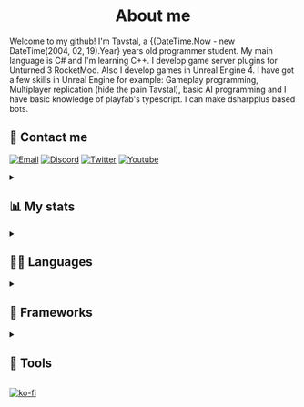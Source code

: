 
<h1 align="Center">About me</h1>

Welcome to my github! I'm Tavstal, a {(DateTime.Now - new DateTime(2004, 02, 19).Year} years old programmer student. My main language is C# and I'm learning C++. I develop game server plugins for Unturned 3 RocketMod. Also I develop games in Unreal Engine 4. I have got a few skills in Unreal Engine for example: Gameplay programming, Multiplayer replication (hide the pain Tavstal), basic AI programming and I have basic knowledge of playfab's typescript. I can make dsharpplus based bots.

## 📱 Contact me
[![Email](https://img.shields.io/badge/Gmail-D14836?style=for-the-badge&logo=gmail&logoColor=white)](mailto: "tavstal@gmail.com")
[![Discord](https://img.shields.io/badge/Discord-7289DA?style=for-the-badge&logo=discord&logoColor=white)](https://discordapp.com/users/623916151176560670)
[![Twitter](https://img.shields.io/badge/Twitter-1DA1F2?style=for-the-badge&logo=twitter&logoColor=white)](not_available)
[![Youtube](https://img.shields.io/badge/YouTube-FF0000?style=for-the-badge&logo=youtube&logoColor=white)](https://youtube.com/channel/UCPEBKze3LKv3VgqsPj-9D_A)

<details>
<summary><h2>📊 My stats</h2></summary>
<br>

<img style="float:left" src="https://github-readme-stats-z7shewh34-tavstaldev.vercel.app/api?username=TavstalDev&user=TavstalDev&show_icons=true&theme=tokyonight&count_private=true" alt="Please reload the page to see my stat."/>

<img style="float:left" src="https://github-readme-streak-stats.herokuapp.com/?user=TavstalDev&theme=tokyonight&count_private=true" alt="mystreak"/>

![Please reload the page to see my top prog. languages](https://github-readme-stats-z7shewh34-tavstaldev.vercel.app/api/top-langs/?username=TavstalDev&count_private=true&exclude_repo=Redstoneplugins,Unturfield&layout=compact&theme=tokyonight&langs_count=10)
</details>
  
<details>
<summary><h2>👩‍💻 Languages</h2></summary>
<br>

Language | Number of years experience |
:------------ | -----------: |
<img src="https://img.shields.io/badge/C%23-239120?style=for-the-badge&logo=c-sharp&logoColor=white" /> | `4+ years` | <!---C#--->
<img src="https://img.shields.io/badge/C%2B%2B-00599C?style=for-the-badge&logo=c%2B%2B&logoColor=white" /> | `half+ years` |  <!---C++--->
<img src="https://img.shields.io/badge/Java-ED8B00?style=for-the-badge&logo=java&logoColor=white" /> | `half+ years` |  <!---JAVA--->
<img src="https://img.shields.io/badge/JavaScript-F7DF1E?style=for-the-badge&logo=javascript&logoColor=black" /> | `1+ years` |  <!---JavaScript--->
<img src="https://img.shields.io/badge/TypeScript-007ACC?style=for-the-badge&logo=typescript&logoColor=white" /> | `half+ years` | <!---TYPESCRIPT--->
<img src="https://img.shields.io/badge/Python-3776AB?style=for-the-badge&logo=python&logoColor=white" /> | `half+ years` | <!---Python--->
<!--img src="https://img.shields.io/badge/Lua-2C2D72?style=for-the-badge&logo=lua&logoColor=white" /> | `0 years` |-->  <!---LUA--->
 
</details>
  
<details>
<summary><h2>🚀 Frameworks</h2></summary>
<br>

Framework | Number of years experience |
:------------ | -----------: | 
<img src="https://img.shields.io/badge/MySQL-00000F?style=for-the-badge&logo=mysql&logoColor=white" /> | `4+ years` |  <!---MySql--->
<img src="https://img.shields.io/badge/.NET-512BD4?style=for-the-badge&logo=dotnet&logoColor=white" /> | `4+ years` |  <!---.NET--->
<img src="https://img.shields.io/badge/-Unreal%20Engine-313131?style=for-the-badge&logo=unreal-engine&logoColor=white" /> | `3+ years` |  <!---UnrealEngine--->
<img src="https://img.shields.io/badge/Unity-100000?style=for-the-badge&logo=unity&logoColor=white" /> | `2+ years` |  <!---Unity--->
<img src="https://img.shields.io/badge/GODOT-%23FFFFFF.svg?style=for-the-badge&logo=godot-engine" /> | `0 years` |  <!---Godot--->
`CryEngine` | `0 years` | <!---CryEngine--->
 
</details>

<details>
<summary><h2>🧰 Tools</h2></summary>
<br>
  
Tool | Link
------------ | ------------
<img src="https://img.shields.io/badge/Visual_Studio-5C2D91?style=for-the-badge&logo=visual%20studio&logoColor=white" /> | [Click Me](https://visualstudio.microsoft.com/vs/older-downloads/) | <!---VisualStudio--->
<img src="https://img.shields.io/badge/Visual_Studio_Code-0078D4?style=for-the-badge&logo=visual%20studio%20code&logoColor=white" /> | [Click Me](https://code.visualstudio.com/) | <!---VS Code--->
<img src="https://img.shields.io/badge/Notepad++-90E59A.svg?style=for-the-badge&logo=notepad%2B%2B&logoColor=black" /> | [Click Me](https://notepad-plus-plus.org/downloads/) | <!---Notepad--->
<img src="https://img.shields.io/badge/-Unreal%20Engine-313131?style=for-the-badge&logo=unreal-engine&logoColor=white" /> | [Click Me](https://www.unrealengine.com/en-US/?sessionInvalidated=true) | <!---UnrealEngine--->
<img src="https://img.shields.io/badge/Unity-100000?style=for-the-badge&logo=unity&logoColor=white" /> | [Click Me](https://www.unrealengine.com/en-US/?sessionInvalidated=true) | <!---Unity--->
</details>

[![ko-fi](https://ko-fi.com/img/githubbutton_sm.svg)](https://ko-fi.com/I3I8IBWOK)
